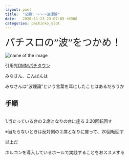 ```yaml
---
layout: post
title:  "必勝！～～～波理論"
date:   2020-11-23 23:07:09 +0900
categories: pachinko_slot
---
```



<font size="6" face="ＭＳ ゴシック">パチスロの”波”をつかめ！</font>

![name of the image](/blog/img/JUGGLER_04.jpg)

引用先[DMMパチタウン](https://p-town.dmm.com/specials/2089)


みなさん、こんばんは

みなさんは”波理論”という言葉を耳にしたことはあるだろうか


<h2>手順</h2><br>
1.当たっている台の２席となりの台に座る
2.20回転回す


※当たらないときは反対側の２席となりに座って、20回転回す

以上だ


ホルコンを導入しているホールで実践することをおススメする


